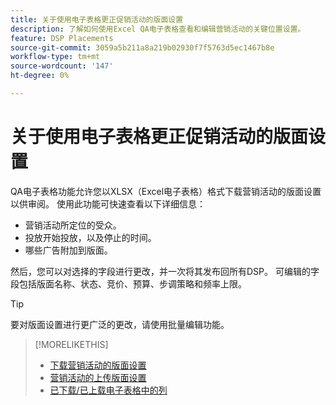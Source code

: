 ```yaml
---
title: 关于使用电子表格更正促销活动的版面设置
description: 了解如何使用Excel QA电子表格查看和编辑营销活动的关键位置设置。
feature: DSP Placements
source-git-commit: 3059a5b211a8a219b02930f7f5763d5ec1467b8e
workflow-type: tm+mt
source-wordcount: '147'
ht-degree: 0%

---
```


# 关于使用电子表格更正促销活动的版面设置

QA电子表格功能允许您以XLSX（Excel电子表格）格式下载营销活动的版面设置以供审阅。 使用此功能可快速查看以下详细信息：

* 营销活动所定位的受众。
* 投放开始投放，以及停止的时间。
* 哪些广告附加到版面。

然后，您可以对选择的字段进行更改，并一次将其发布回所有DSP。 可编辑的字段包括版面名称、状态、竞价、预算、步调策略和频率上限。

>[!TIP]
>
>要对版面设置进行更广泛的更改，请使用批量编辑功能。<!-- add link once we have help on it -->

>[!MORELIKETHIS]
>
>* [下载营销活动的版面设置](qa-sheet-download.md)
>* [营销活动的上传版面设置](qa-sheet-upload.md)
>* [已下载/已上载电子表格中的列](qa-sheet-columns.md)

